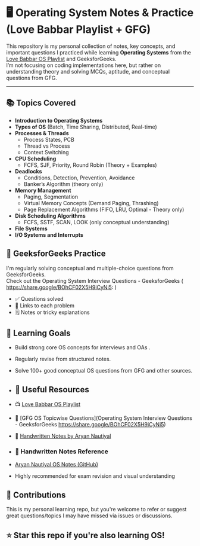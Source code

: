 # 🖥️ Operating System Notes & Practice (Love Babbar Playlist + GFG)

This repository is my personal collection of notes, key concepts, and important questions I practiced while learning **Operating Systems** from the [Love Babbar OS Playlist](https://www.youtube.com/playlist?list=PLDzeHZWIZsTryvtXdMr6rPh4IDexB5NIA) and GeeksforGeeks.  
I’m not focusing on coding implementations here, but rather on understanding theory and solving MCQs, aptitude, and conceptual questions from GFG.

---

## 📚 Topics Covered

- **Introduction to Operating Systems**
- **Types of OS** (Batch, Time Sharing, Distributed, Real-time)
- **Processes & Threads**
  - Process States, PCB
  - Thread vs Process
  - Context Switching
- **CPU Scheduling**
  - FCFS, SJF, Priority, Round Robin (Theory + Examples)
- **Deadlocks**
  - Conditions, Detection, Prevention, Avoidance
  - Banker’s Algorithm (theory only)
- **Memory Management**
  - Paging, Segmentation
  - Virtual Memory Concepts (Demand Paging, Thrashing)
  - Page Replacement Algorithms (FIFO, LRU, Optimal - Theory only)
- **Disk Scheduling Algorithms**
  - FCFS, SSTF, SCAN, LOOK (only conceptual understanding)
- **File Systems**
- **I/O Systems and Interrupts**


## 🧠 GeeksforGeeks Practice

I'm regularly solving conceptual and multiple-choice questions from GeeksforGeeks.  
Check out the Operating System Interview Questions - GeeksforGeeks (
https://share.google/BOhCF02X5H9iCyNi5:
)

- ✅ Questions solved
- 🔗 Links to each problem
- 🗒️ Notes or tricky explanations


## 🧾 Learning Goals

- Build strong core OS concepts for interviews and OAs .
- Regularly revise from structured notes.
- Solve 100+ good conceptual OS questions from GFG and other sources.

- ## 📌 Useful Resources

- 📺 [Love Babbar OS Playlist](https://www.youtube.com/playlist?list=PLDzeHZWIZsTryvtXdMr6rPh4IDexB5NIA)
- 🧠 [GFG OS Topicwise Questions](Operating System Interview Questions - GeeksforGeeks https://share.google/BOhCF02X5H9iCyNi5)
-  📝 [Handwritten Notes by Aryan Nautiyal](https://github.com/AryanNautiyal/OS)

-  ### 📝 Handwritten Notes Reference
- [Aryan Nautiyal OS Notes (GitHub)](https://github.com/AryanNautiyal/OS)
- Highly recommended for exam revision and visual understanding


## 🙌 Contributions

This is my personal learning repo, but you're welcome to refer or suggest great questions/topics I may have missed via issues or discussions.

## ⭐ Star this repo if you're also learning OS!

